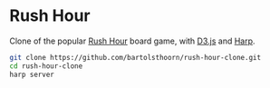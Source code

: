 # Rush Hour
Clone of the popular [Rush Hour](http://en.wikipedia.org/wiki/Rush_Hour_%28board_game%29) board game, with [D3.js](https://d3js.org) and [Harp](http://harpjs.com).

~~~bash
git clone https://github.com/bartolsthoorn/rush-hour-clone.git
cd rush-hour-clone
harp server
~~~

